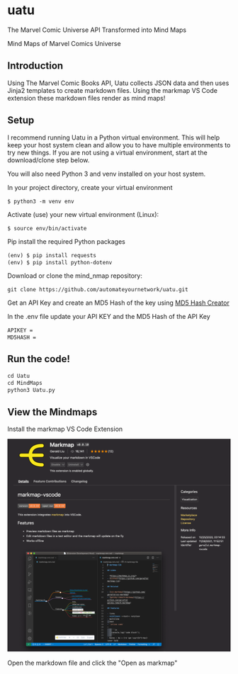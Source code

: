 # uatu
The Marvel Comic Universe API Transformed into Mind Maps

Mind Maps of Marvel Comics Universe

## Introduction 

Using The Marvel Comic Books API, Uatu collects JSON data and then uses Jinja2 templates to create markdown files. Using the markmap VS Code extension these markdown files render as mind maps! 

## Setup

I recommend running Uatu in a Python virtual environment. This will help keep your host system clean and allow you to have multiple environments to try new things. If you are not using a virtual environment, start at the download/clone step below.

You will also need Python 3 and venv installed on your host system.

In your project directory, create your virtual environment

```console
$ python3 -m venv env
```

Activate (use) your new virtual environment (Linux):

``` console
$ source env/bin/activate
```

Pip install the required Python packages

``` console
(env) $ pip install requests
(env) $ pip install python-dotenv
```

Download or clone the mind_nmap repository:

``` console
git clone https://github.com/automateyournetwork/uatu.git
```

Get an API Key and create an MD5 Hash of the key using [MD5 Hash Creator](https://www.md5.cz/)

In the .env file update your API KEY and the MD5 Hash of the API Key

```console
APIKEY = 
MD5HASH = 
```

## Run the code!

```console
cd Uatu
cd MindMaps
python3 Uatu.py
```

## View the Mindmaps

Install the markmap VS Code Extension

![Mark Map](images/markmap.png)

Open the markdown file and click the "Open as markmap"